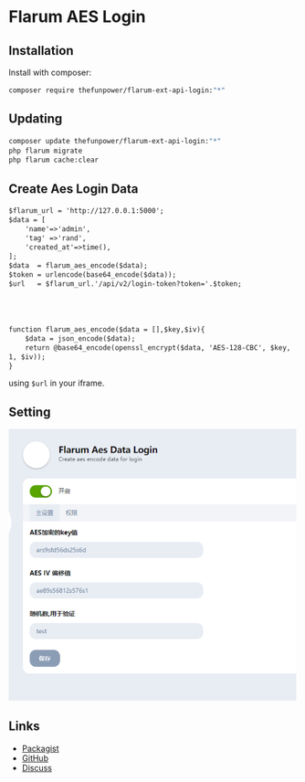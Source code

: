 # Flarum AES Login
 

## Installation

Install with composer:

```sh
composer require thefunpower/flarum-ext-api-login:"*"
```

## Updating

```sh
composer update thefunpower/flarum-ext-api-login:"*"
php flarum migrate
php flarum cache:clear
```

## Create Aes Login Data

~~~  
$flarum_url = 'http://127.0.0.1:5000';
$data = [
    'name'=>'admin',
    'tag' =>'rand',
    'created_at'=>time(),
];
$data  = flarum_aes_encode($data);
$token = urlencode(base64_encode($data));
$url   = $flarum_url.'/api/v2/login-token?token='.$token;




function flarum_aes_encode($data = [],$key,$iv){
    $data = json_encode($data);
    return @base64_encode(openssl_encrypt($data, 'AES-128-CBC', $key, 1, $iv));
}
~~~

using `$url` in your iframe.


## Setting 

![](/tmp/1.png)




## Links

- [Packagist](https://packagist.org/packages/thefunpower/flarum-ext-api-login)
- [GitHub](https://github.com/thefunpower/flarum-ext-api-login)
- [Discuss](https://discuss.flarum.org/d/PUT_DISCUSS_SLUG_HERE)

